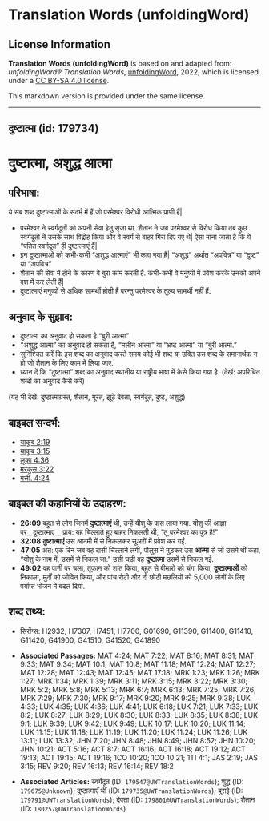 # Translation Words (unfoldingWord)

## License Information

**Translation Words (unfoldingWord)** is based on and adapted from: _unfoldingWord® Translation Words_, [unfoldingWord](https://unfoldingword.org/utw), 2022, which is licensed under a [CC BY-SA 4.0 license](https://creativecommons.org/licenses/by-sa/4.0/legalcode.en).

This markdown version is provided under the same license.



--------------------------------

## दुष्टात्मा (id: 179734)

दुष्टात्मा, अशुद्ध आत्मा
========================

परिभाषा:
--------

ये सब शब्द दुष्टात्माओं के संदर्भ में हैं जो परमेश्वर विरोधी आत्मिक प्राणी हैं\|

* परमेश्वर ने स्वर्गदूतों को अपनी सेवा हेतु सृजा था. शैतान ने जब परमेश्वर से विरोध किया तब कुछ स्वर्गदूतों ने उसके साथ विद्रोह किया और वे स्वर्ग से बाहर गिरा दिए गए थे\| ऐसा माना जाता है कि ये “पतित स्वर्गदूत” ही दुष्टात्माएं हैं\|
* इन दुष्टात्माओं को कभी\-कभी “अशुद्ध आत्माएं” भी कहा गया है\| “अशुद्ध” अर्थात “अपवित्र” या “दुष्ट” या “अपवित्र”
* शैतान की सेवा में होने के कारण वे बुरा काम करती हैं. कभी\-कभी वे मनुष्यों में प्रवेश करके उनको अपने वश में कर लेती हैं\|
* दुष्टात्माएं मनुष्यों से अधिक सामर्थी होती हैं परन्तु परमेश्वर के तुल्य सामर्थी नहीं हैं.

अनुवाद के सुझाव:
----------------

* दुष्टात्मा का अनुवाद हो सकता है “बुरी आत्मा”
* “अशुद्ध आत्मा” का अनुवाद हो सकता है, “मलीन आत्मा” या “भ्रष्ट आत्मा” या “बुरी आत्मा.”
* सुनिश्चित करें कि इस शब्द का अनुवाद करते समय कोई भी शब्द या उक्ति उस शब्द के समानार्थक न हो जो शैतान के लिए काम में लिया जाए.
* ध्यान दें कि “दुष्टात्मा” शब्द का अनुवाद स्थानीय या राष्ट्रीय भाषा में कैसे किया गया है. (देखें: अपरिचित शब्दों का अनुवाद कैसे करे)

(यह भी देखें: दुष्टात्माग्रस्त, शैतान, मूरत, झूठे देवता, स्वर्गदूत, दुष्ट, अशुद्ध)

बाइबल सन्दर्भ:
--------------

* [याकूब 2:19](https://ref.ly/Jas2:19)
* [याकूब 3:15](https://ref.ly/Jas3:15)
* [लूका 4:36](https://ref.ly/Luke4:36)
* [मरकुस 3:22](https://ref.ly/Mark3:22)
* [मत्ती. 4:24](https://ref.ly/Matt4:24)

बाइबल की कहानियों के उदाहरण:
----------------------------

* **26:09** बहुत से लोग जिनमें **दुष्टात्माएं** थी, उन्हें यीशु के पास लाया गया. यीशु की आज्ञा पर\_\_दुष्टात्माएं\_\_ प्राय: यह चिल्लाते हुए बाहर निकलती थी, “तू परमेश्वर का पुत्र है!”
* **32:08** **दुष्टात्माएं** उस आदमी में से निकलकर सूअरों में प्रवेश कर गईं.
* **47:05** अत: एक दिन जब वह दासी चिल्लाने लगी, पौलुस ने मुड़कर उस **आत्मा** से जो उसमे थी कहा, “यीशु के नाम में, उसमें से निकल जा." उसी घड़ी वह **दुष्टात्मा** उसमें से निकल गई.
* **49:02** वह पानी पर चला, तूफान को शांत किया, बहुत से बीमारों को चंगा किया, **दुष्टात्माओं** को निकाला, मुर्दों को जीवित किया, और पांच रोटी और दो छोटी मछलियों को 5,000 लोगों के लिए पर्याप्त भोजन में बदल दिया.

शब्द तथ्य:
----------

* सिरोंग्स: H2932, H7307, H7451, H7700, G01690, G11390, G11400, G11410, G11420, G41900, G41510, G41520, G41890

* **Associated Passages:** MAT 4:24; MAT 7:22; MAT 8:16; MAT 8:31; MAT 9:33; MAT 9:34; MAT 10:1; MAT 10:8; MAT 11:18; MAT 12:24; MAT 12:27; MAT 12:28; MAT 12:43; MAT 12:45; MAT 17:18; MRK 1:23; MRK 1:26; MRK 1:27; MRK 1:34; MRK 1:39; MRK 3:11; MRK 3:15; MRK 3:22; MRK 3:30; MRK 5:2; MRK 5:8; MRK 5:13; MRK 6:7; MRK 6:13; MRK 7:25; MRK 7:26; MRK 7:29; MRK 7:30; MRK 9:17; MRK 9:20; MRK 9:25; MRK 9:38; LUK 4:33; LUK 4:35; LUK 4:36; LUK 4:41; LUK 6:18; LUK 7:21; LUK 7:33; LUK 8:2; LUK 8:27; LUK 8:29; LUK 8:30; LUK 8:33; LUK 8:35; LUK 8:38; LUK 9:1; LUK 9:39; LUK 9:42; LUK 9:49; LUK 10:17; LUK 10:20; LUK 11:14; LUK 11:15; LUK 11:18; LUK 11:19; LUK 11:20; LUK 11:24; LUK 11:26; LUK 13:11; LUK 13:32; JHN 7:20; JHN 8:48; JHN 8:49; JHN 8:52; JHN 10:20; JHN 10:21; ACT 5:16; ACT 8:7; ACT 16:16; ACT 16:18; ACT 19:12; ACT 19:13; ACT 19:15; ACT 19:16; 1CO 10:20; 1CO 10:21; 1TI 4:1; JAS 2:19; JAS 3:15; REV 9:20; REV 16:13; REV 16:14; REV 18:2
* **Associated Articles:** स्वर्गदूत (ID: `179547@UWTranslationWords`); शुद्ध (ID: `179675@Unknown`); दुष्टात्माएँ थीं (ID: `179735@UWTranslationWords`); बुराई (ID: `179791@UWTranslationWords`); देवता (ID: `179801@UWTranslationWords`); शैतान (ID: `180257@UWTranslationWords`)

